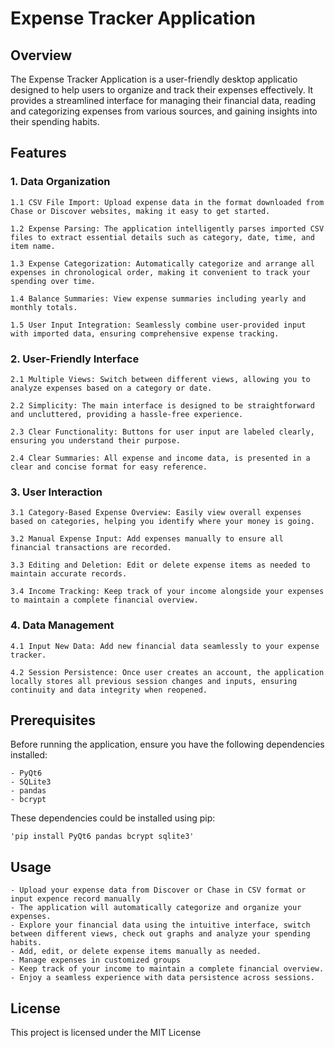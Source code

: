 # Expense Tracker Application


## Overview

The Expense Tracker Application is a user-friendly desktop applicatio designed to help users to organize and track their expenses effectively. It provides a streamlined interface for managing their financial data, reading and categorizing expenses from various sources, and gaining insights into their spending habits.


## Features


### 1. Data Organization

    1.1 CSV File Import: Upload expense data in the format downloaded from Chase or Discover websites, making it easy to get started.

    1.2 Expense Parsing: The application intelligently parses imported CSV files to extract essential details such as category, date, time, and item name.

    1.3 Expense Categorization: Automatically categorize and arrange all expenses in chronological order, making it convenient to track your spending over time.

    1.4 Balance Summaries: View expense summaries including yearly and monthly totals.

    1.5 User Input Integration: Seamlessly combine user-provided input with imported data, ensuring comprehensive expense tracking.

### 2. User-Friendly Interface

    2.1 Multiple Views: Switch between different views, allowing you to analyze expenses based on a category or date.

    2.2 Simplicity: The main interface is designed to be straightforward and uncluttered, providing a hassle-free experience.

    2.3 Clear Functionality: Buttons for user input are labeled clearly, ensuring you understand their purpose.

    2.4 Clear Summaries: All expense and income data, is presented in a clear and concise format for easy reference.

### 3. User Interaction

    3.1 Category-Based Expense Overview: Easily view overall expenses based on categories, helping you identify where your money is going.

    3.2 Manual Expense Input: Add expenses manually to ensure all financial transactions are recorded.

    3.3 Editing and Deletion: Edit or delete expense items as needed to maintain accurate records.

    3.4 Income Tracking: Keep track of your income alongside your expenses to maintain a complete financial overview.


### 4. Data Management

    4.1 Input New Data: Add new financial data seamlessly to your expense tracker.

    4.2 Session Persistence: Once user creates an account, the application locally stores all previous session changes and inputs, ensuring continuity and data integrity when reopened.


## Prerequisites

Before running the application, ensure you have the following dependencies installed:

    - PyQt6
    - SQLite3
    - pandas
    - bcrypt

These dependencies could be installed using pip:

    'pip install PyQt6 pandas bcrypt sqlite3'


## Usage

    - Upload your expense data from Discover or Chase in CSV format or input expence record manually
    - The application will automatically categorize and organize your expenses.
    - Explore your financial data using the intuitive interface, switch between different views, check out graphs and analyze your spending habits.
    - Add, edit, or delete expense items manually as needed.
    - Manage expenses in customized groups
    - Keep track of your income to maintain a complete financial overview.
    - Enjoy a seamless experience with data persistence across sessions.


## License

This project is licensed under the MIT License

